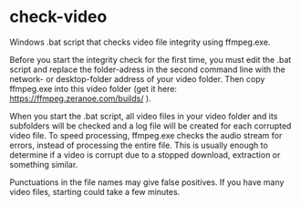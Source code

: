 # check-video
Windows .bat script that checks video file integrity using ffmpeg.exe. 

Before you start the integrity check for the first time, you must edit the .bat script and replace the folder-adress in the second command line with the network- or desktop-folder address of your video folder. Then copy ffmpeg.exe into this video folder (get it here: https://ffmpeg.zeranoe.com/builds/ ). 

When you start the .bat script, all video files in your video folder and its subfolders will be checked and a log file will be created for each corrupted video file. To speed processing, ffmpeg.exe checks the audio stream for errors, instead of processing the entire file. This is usually enough to determine if a video is corrupt due to a stopped download, extraction or something similar. 

Punctuations in the file names may give false positives. If you have many video files, starting could take a few minutes.
